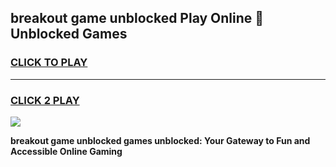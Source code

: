 
## breakout game unblocked Play Online 👋 Unblocked Games
<h3>
<a href="https://premium.freeplayer.one?title=breakout_game_unblocked&ref=19F">CLICK TO PLAY</a></h3>
<hr>

<h3>
<a href="https://premium.freeplayer.one?title=breakout_game_unblocked&ref=19F">CLICK 2 PLAY</a>
  
</h3>

<a href="https://premium.freeplayer.one?title=breakout_game_unblocked&ref=19F"><img src="https://clearcache.store/games.png"></a>


**breakout game unblocked games unblocked: Your Gateway to Fun and Accessible Online Gaming**
